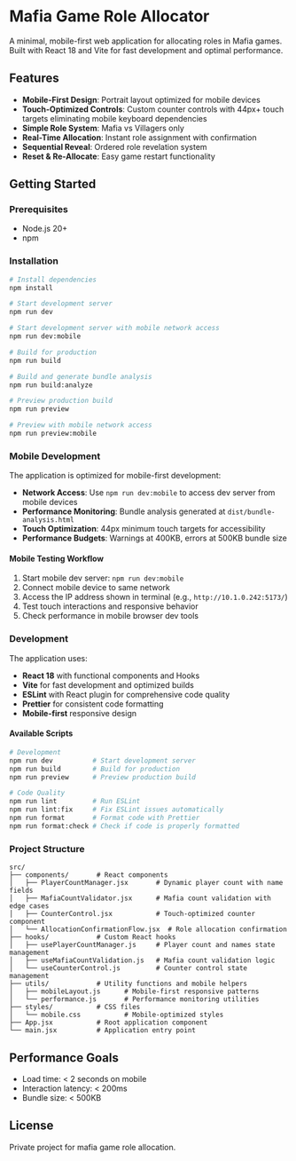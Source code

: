 # Mafia Game Role Allocator

A minimal, mobile-first web application for allocating roles in Mafia games. Built with React 18 and Vite for fast development and optimal performance.

## Features

- **Mobile-First Design**: Portrait layout optimized for mobile devices
- **Touch-Optimized Controls**: Custom counter controls with 44px+ touch targets eliminating mobile keyboard dependencies
- **Simple Role System**: Mafia vs Villagers only
- **Real-Time Allocation**: Instant role assignment with confirmation
- **Sequential Reveal**: Ordered role revelation system
- **Reset & Re-Allocate**: Easy game restart functionality

## Getting Started

### Prerequisites

- Node.js 20+ 
- npm

### Installation

```bash
# Install dependencies
npm install

# Start development server
npm run dev

# Start development server with mobile network access
npm run dev:mobile

# Build for production
npm run build

# Build and generate bundle analysis
npm run build:analyze

# Preview production build
npm run preview

# Preview with mobile network access
npm run preview:mobile
```

### Mobile Development

The application is optimized for mobile-first development:

- **Network Access**: Use `npm run dev:mobile` to access dev server from mobile devices
- **Performance Monitoring**: Bundle analysis generated at `dist/bundle-analysis.html`
- **Touch Optimization**: 44px minimum touch targets for accessibility
- **Performance Budgets**: Warnings at 400KB, errors at 500KB bundle size

#### Mobile Testing Workflow

1. Start mobile dev server: `npm run dev:mobile`
2. Connect mobile device to same network
3. Access the IP address shown in terminal (e.g., `http://10.1.0.242:5173/`)
4. Test touch interactions and responsive behavior
5. Check performance in mobile browser dev tools

### Development

The application uses:
- **React 18** with functional components and Hooks
- **Vite** for fast development and optimized builds
- **ESLint** with React plugin for comprehensive code quality
- **Prettier** for consistent code formatting
- **Mobile-first** responsive design

#### Available Scripts

```bash
# Development
npm run dev          # Start development server
npm run build        # Build for production
npm run preview      # Preview production build

# Code Quality
npm run lint         # Run ESLint
npm run lint:fix     # Fix ESLint issues automatically
npm run format       # Format code with Prettier
npm run format:check # Check if code is properly formatted
```

### Project Structure

```
src/
├── components/       # React components
│   ├── PlayerCountManager.jsx       # Dynamic player count with name fields
│   ├── MafiaCountValidator.jsx      # Mafia count validation with edge cases
│   ├── CounterControl.jsx           # Touch-optimized counter component
│   └── AllocationConfirmationFlow.jsx  # Role allocation confirmation
├── hooks/            # Custom React hooks  
│   ├── usePlayerCountManager.js     # Player count and names state management
│   ├── useMafiaCountValidation.js   # Mafia count validation logic
│   └── useCounterControl.js         # Counter control state management
├── utils/            # Utility functions and mobile helpers
│   ├── mobileLayout.js      # Mobile-first responsive patterns
│   └── performance.js       # Performance monitoring utilities
├── styles/           # CSS files
│   └── mobile.css           # Mobile-optimized styles
├── App.jsx           # Root application component
└── main.jsx          # Application entry point
```

## Performance Goals

- Load time: < 2 seconds on mobile
- Interaction latency: < 200ms
- Bundle size: < 500KB

## License

Private project for mafia game role allocation.
